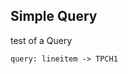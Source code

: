 
## Simple Query

test of a Query
 
 <!-- malloy-query  
  name="Test a Query"
  model="model.malloy"
-->
```malloy
query: lineitem -> TPCH1
```
